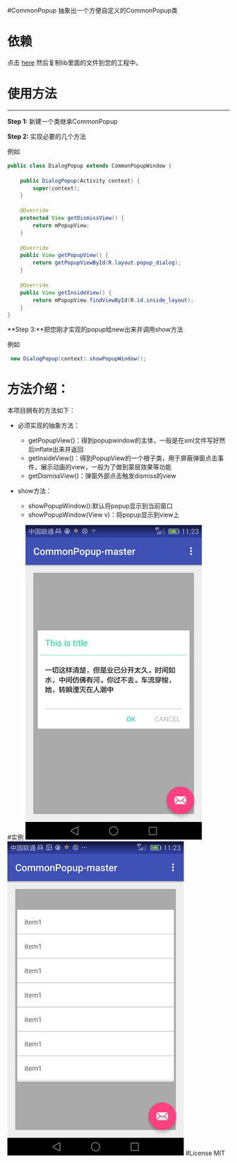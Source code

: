 #CommonPopup
抽象出一个方便自定义的CommonPopup类


# 依赖
点击 [here](https://github.com/honjane/CommonPopup-master/tree/master/app/src/main/java/com/honjane/demo/lib) 然后复制lib里面的文件到您的工程中。
# 使用方法

----------

**Step 1:**
新建一个类继承CommonPopup

**Step 2:**
实现必要的几个方法

例如

```java
public class DialogPopup extends CommonPopupWindow {

    public DialogPopup(Activity context) {
        super(context);
    }

    @Override
    protected View getDismissView() {
        return mPopupView;
    }

    @Override
    public View getPopupView() {
        return getPopupViewById(R.layout.popup_dialog);
    }

    @Override
    public View getInsideView() {
        return mPopupView.findViewById(R.id.inside_layout);
    }
}
```

**Step 3:**把您刚才实现的popup给new出来并调用show方法

例如

```java
 new DialogPopup(context).showPopupWindow();
```

# 方法介绍：
本项目拥有的方法如下：

 - 必须实现的抽象方法：
	+ getPopupView()：得到popupwindow的主体，一般是在xml文件写好然后inflate出来并返回
	+ getInsideView()：得到PopupView的一个根子类，用于屏蔽弹窗点击事件，展示动画的view，一般为了做到蒙层效果等功能
	+ getDismissView()：弹窗外部点击触发dismiss的view

 - show方法：
	+ showPopupWindow():默认将popup显示到当前窗口
	+ showPopupWindow(View v)：将popup显示到view上

#实例
![image](https://github.com/honjane/CommonPopup-master/blob/master/image/nomal_dialog.png)
![image](https://github.com/honjane/CommonPopup-master/blob/master/image/list_popup.png)
#License
MIT
